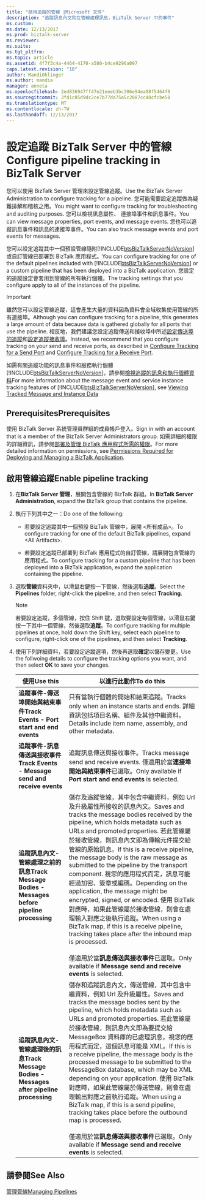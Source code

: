 ```yaml
---
title: "啟用追蹤的管線 |Microsoft 文件"
description: "追蹤訊息內文和在管線處理訊息，BizTalk Server 中的事件"
ms.custom: 
ms.date: 12/13/2017
ms.prod: biztalk-server
ms.reviewer: 
ms.suite: 
ms.tgt_pltfrm: 
ms.topic: article
ms.assetid: 4f7f3c4a-4464-4170-a580-b4ce9296a097
caps.latest.revision: "18"
author: MandiOhlinger
ms.author: mandia
manager: anneta
ms.openlocfilehash: 2ed836947ff47e21eeeb3bc306e94ea08f5464f0
ms.sourcegitcommit: 3fd1c85d9dc2ce7b77da75a5c2087cc48cfcbe50
ms.translationtype: MT
ms.contentlocale: zh-TW
ms.lasthandoff: 12/13/2017
---
```

# <a name="configure-pipeline-tracking-in-biztalk-server"></a><span data-ttu-id="4e24b-103">設定追蹤 BizTalk Server 中的管線</span><span class="sxs-lookup"><span data-stu-id="4e24b-103">Configure pipeline tracking in BizTalk Server</span></span>
<span data-ttu-id="4e24b-104">您可以使用 BizTalk Server 管理來設定管線追蹤。</span><span class="sxs-lookup"><span data-stu-id="4e24b-104">Use the BizTalk Server Administration to configure tracking for a pipeline.</span></span> <span data-ttu-id="4e24b-105">您可能需要設定追蹤做為疑難排解和稽核之用。</span><span class="sxs-lookup"><span data-stu-id="4e24b-105">You might want to configure tracking for troubleshooting and auditing purposes.</span></span> <span data-ttu-id="4e24b-106">您可以檢視訊息屬性、 連接埠事件和訊息事件。</span><span class="sxs-lookup"><span data-stu-id="4e24b-106">You can view message properties, port events, and message events.</span></span> <span data-ttu-id="4e24b-107">您也可以追蹤訊息事件和訊息的連接埠事件。</span><span class="sxs-lookup"><span data-stu-id="4e24b-107">You can also track message events and port events for messages.</span></span>  
  
 <span data-ttu-id="4e24b-108">您可以設定追蹤其中一個預設管線隨附[!INCLUDE[btsBizTalkServerNoVersion](../includes/btsbiztalkservernoversion-md.md)]或自訂管線已部署到 BizTalk 應用程式。</span><span class="sxs-lookup"><span data-stu-id="4e24b-108">You can configure tracking for one of the default pipelines included with [!INCLUDE[btsBizTalkServerNoVersion](../includes/btsbiztalkservernoversion-md.md)] or a custom pipeline that has been deployed into a BizTalk application.</span></span> <span data-ttu-id="4e24b-109">您設定的追蹤設定會套用到管線的所有執行個體。</span><span class="sxs-lookup"><span data-stu-id="4e24b-109">The tracking settings that you configure apply to all of the instances of the pipeline.</span></span>  
  
> [!IMPORTANT]
>  <span data-ttu-id="4e24b-110">雖然您可以設定管線追蹤，這會產生大量的資料因為資料會全域收集使用管線的所有連接埠。</span><span class="sxs-lookup"><span data-stu-id="4e24b-110">Although you can configure tracking for a pipeline, this generates a large amount of data because data is gathered globally for all ports that use the pipeline.</span></span> <span data-ttu-id="4e24b-111">相反地，我們建議您設定追蹤傳送和接收埠中所述[設定傳送埠的追蹤](../core/how-to-configure-tracking-for-a-send-port.md)和[設定追蹤接收埠](../core/how-to-configure-tracking-for-a-receive-port.md)。</span><span class="sxs-lookup"><span data-stu-id="4e24b-111">Instead, we recommend that you configure tracking on your send and receive ports, as described in [Configure Tracking for a Send Port](../core/how-to-configure-tracking-for-a-send-port.md) and [Configure Tracking for a Receive Port](../core/how-to-configure-tracking-for-a-receive-port.md).</span></span>  
  
 <span data-ttu-id="4e24b-112">如需有關追蹤功能的訊息事件和服務執行個體[!INCLUDE[btsBizTalkServerNoVersion](../includes/btsbiztalkservernoversion-md.md)]，請參閱[檢視追蹤的訊息和執行個體資料](../core/viewing-tracked-message-and-instance-data.md)</span><span class="sxs-lookup"><span data-stu-id="4e24b-112">For more information about the message event and service instance tracking features of [!INCLUDE[btsBizTalkServerNoVersion](../includes/btsbiztalkservernoversion-md.md)], see [Viewing Tracked Message and Instance Data](../core/viewing-tracked-message-and-instance-data.md)</span></span>  
  
## <a name="prerequisites"></a><span data-ttu-id="4e24b-113">Prerequisites</span><span class="sxs-lookup"><span data-stu-id="4e24b-113">Prerequisites</span></span>  
<span data-ttu-id="4e24b-114">使用 BizTalk Server 系統管理員群組的成員帳戶登入。</span><span class="sxs-lookup"><span data-stu-id="4e24b-114">Sign in with an account that is a member of the BizTalk Server Administrators group.</span></span> <span data-ttu-id="4e24b-115">如需詳細的權限的詳細資訊，請參閱[部署及管理 BizTalk 應用程式所需的權限](../core/permissions-required-for-deploying-and-managing-a-biztalk-application.md)。</span><span class="sxs-lookup"><span data-stu-id="4e24b-115">For more detailed information on permissions, see [Permissions Required for Deploying and Managing a BizTalk Application](../core/permissions-required-for-deploying-and-managing-a-biztalk-application.md).</span></span>  
  
## <a name="enable-pipeline-tracking"></a><span data-ttu-id="4e24b-116">啟用管線追蹤</span><span class="sxs-lookup"><span data-stu-id="4e24b-116">Enable pipeline tracking</span></span>
  
1.  <span data-ttu-id="4e24b-117">在**BizTalk Server 管理**，展開包含管線的 BizTalk 群組。</span><span class="sxs-lookup"><span data-stu-id="4e24b-117">In **BizTalk Server Administration**, expand the BizTalk group that contains the pipeline.</span></span> 
  
2.  <span data-ttu-id="4e24b-118">執行下列其中之一：</span><span class="sxs-lookup"><span data-stu-id="4e24b-118">Do one of the following:</span></span>  
  
    -   <span data-ttu-id="4e24b-119">若要設定追蹤其中一個預設 BizTalk 管線中，展開 \<所有成品\>。</span><span class="sxs-lookup"><span data-stu-id="4e24b-119">To configure tracking for one of the default BizTalk pipelines, expand \<All Artifacts\>.</span></span>  
  
    -   <span data-ttu-id="4e24b-120">若要設定追蹤已部署到 BizTalk 應用程式的自訂管線，請展開包含管線的應用程式。</span><span class="sxs-lookup"><span data-stu-id="4e24b-120">To configure tracking for a custom pipeline that has been deployed into a BizTalk application, expand the application containing the pipeline.</span></span>  
  
3.  <span data-ttu-id="4e24b-121">選取**管線**資料夾中，以滑鼠右鍵按一下管線，然後選取**追蹤**。</span><span class="sxs-lookup"><span data-stu-id="4e24b-121">Select the **Pipelines** folder, right-click the pipeline, and then select **Tracking**.</span></span>  
  
    > [!NOTE]
    >  <span data-ttu-id="4e24b-122">若要設定追蹤，多個管線，按住 Shift 鍵，選取要設定每個管線，以滑鼠右鍵按一下其中一個管線，然後選取**追蹤**。</span><span class="sxs-lookup"><span data-stu-id="4e24b-122">To configure tracking for multiple pipelines at once, hold down the Shift key, select each pipeline to configure, right-click one of the pipelines, and then select **Tracking**.</span></span>  
  
4.  <span data-ttu-id="4e24b-123">使用下列詳細資料，若要設定追蹤選項，然後再選取**確定**以儲存變更。</span><span class="sxs-lookup"><span data-stu-id="4e24b-123">Use the follwoing details to configure the tracking options you want, and then select **OK** to save your changes.</span></span>  
  
    |<span data-ttu-id="4e24b-124">使用</span><span class="sxs-lookup"><span data-stu-id="4e24b-124">Use this</span></span>|<span data-ttu-id="4e24b-125">以進行此動作</span><span class="sxs-lookup"><span data-stu-id="4e24b-125">To do this</span></span>|  
    |--------------|----------------|  
    |<span data-ttu-id="4e24b-126">**追蹤事件-傳送埠開始與結束事件**</span><span class="sxs-lookup"><span data-stu-id="4e24b-126">**Track Events - Port start and end events**</span></span>|<span data-ttu-id="4e24b-127">只有當執行個體的開始和結束追蹤。</span><span class="sxs-lookup"><span data-stu-id="4e24b-127">Tracks only when an instance starts and ends.</span></span> <span data-ttu-id="4e24b-128">詳細資訊包括項目名稱、組件及其他中繼資料。</span><span class="sxs-lookup"><span data-stu-id="4e24b-128">Details include item name, assembly, and other metadata.</span></span>|  
    |<span data-ttu-id="4e24b-129">**追蹤事件-訊息傳送與接收事件**</span><span class="sxs-lookup"><span data-stu-id="4e24b-129">**Track Events - Message send and receive events**</span></span>|<span data-ttu-id="4e24b-130">追蹤訊息傳送與接收事件。</span><span class="sxs-lookup"><span data-stu-id="4e24b-130">Tracks message send and receive events.</span></span> <span data-ttu-id="4e24b-131">僅適用於當**連接埠開始與結束事件**已選取。</span><span class="sxs-lookup"><span data-stu-id="4e24b-131">Only available if **Port start and end events** is selected.</span></span>|  
    |<span data-ttu-id="4e24b-132">**追蹤訊息內文-管線處理之前的訊息**</span><span class="sxs-lookup"><span data-stu-id="4e24b-132">**Track Message Bodies - Messages before pipeline processing**</span></span>|<span data-ttu-id="4e24b-133">儲存及追蹤管線，其中包含中繼資料，例如 Url 及升級屬性所接收的訊息內文。</span><span class="sxs-lookup"><span data-stu-id="4e24b-133">Saves and tracks the message bodies received by the pipeline, which holds metadata such as URLs and promoted properties.</span></span> <span data-ttu-id="4e24b-134">若此管線屬於接收管線，則訊息內文即為傳輸元件提交給管線的原始訊息。</span><span class="sxs-lookup"><span data-stu-id="4e24b-134">If this is a receive pipeline, the message body is the raw message as submitted to the pipeline by the transport component.</span></span> <span data-ttu-id="4e24b-135">視您的應用程式而定，訊息可能經過加密、簽章或編碼。</span><span class="sxs-lookup"><span data-stu-id="4e24b-135">Depending on the application, the message might be encrypted, signed, or encoded.</span></span> <span data-ttu-id="4e24b-136">使用 BizTalk 對應時，如果此管線屬於接收管線，則會在處理輸入對應之後執行追蹤。</span><span class="sxs-lookup"><span data-stu-id="4e24b-136">When using a BizTalk map, if this is a receive pipeline, tracking takes place after the inbound map is processed.</span></span><br /><br /> <span data-ttu-id="4e24b-137">僅適用於當**訊息傳送與接收事件**已選取。</span><span class="sxs-lookup"><span data-stu-id="4e24b-137">Only available if **Message send and receive events** is selected.</span></span>|  
    |<span data-ttu-id="4e24b-138">**追蹤訊息內文-管線處理後的訊息**</span><span class="sxs-lookup"><span data-stu-id="4e24b-138">**Track Message Bodies - Messages after pipeline processing**</span></span>|<span data-ttu-id="4e24b-139">儲存和追蹤訊息內文，傳送管線，其中包含中繼資料，例如 Url 及升級屬性。</span><span class="sxs-lookup"><span data-stu-id="4e24b-139">Saves and tracks the message bodies sent by the pipeline, which holds metadata such as URLs and promoted properties.</span></span> <span data-ttu-id="4e24b-140">若此管線屬於接收管線，則訊息內文即為要提交給 MessageBox 資料庫的已處理訊息，視您的應用程式而定，這個訊息可能是 XML。</span><span class="sxs-lookup"><span data-stu-id="4e24b-140">If this is a receive pipeline, the message body is the processed message to be submitted to the MessageBox database, which may be XML depending on your application.</span></span> <span data-ttu-id="4e24b-141">使用 BizTalk 對應時，如果此管線屬於傳送管線，則會在處理輸出對應之前執行追蹤。</span><span class="sxs-lookup"><span data-stu-id="4e24b-141">When using a BizTalk map, if this is a send pipeline, tracking takes place before the outbound map is processed.</span></span><br /><br /> <span data-ttu-id="4e24b-142">僅適用於當**訊息傳送與接收事件**已選取。</span><span class="sxs-lookup"><span data-stu-id="4e24b-142">Only available if **Message send and receive events** is selected.</span></span>|  
  
## <a name="see-also"></a><span data-ttu-id="4e24b-143">請參閱</span><span class="sxs-lookup"><span data-stu-id="4e24b-143">See Also</span></span>  
 [<span data-ttu-id="4e24b-144">管理管線</span><span class="sxs-lookup"><span data-stu-id="4e24b-144">Managing Pipelines</span></span>](../core/managing-pipelines.md)
